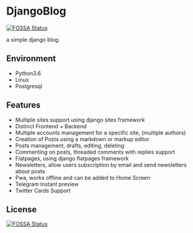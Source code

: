 # DjangoBlog
[![FOSSA Status](https://app.fossa.io/api/projects/git%2Bgithub.com%2Fdanleyb2%2Fblog.svg?type=shield)](https://app.fossa.io/projects/git%2Bgithub.com%2Fdanleyb2%2Fblog?ref=badge_shield)

a simple django blog. 

## Environment
- Python3.6
- Linux
- Postgresql

## Features

- Multiple sites support using django sites framework
- Distinct Frontend + Backend
- Multiple accounts management for a specific site, (multiple authors)
- Creation of Posts using a markdown or markup editor
- Posts management, drafts, editing, deleting
- Commenting on posts, threaded comments with replies support
- Flatpages, using django flatpages framework 
- Newsletters, allow users subscription by email and send newsletters about posts  
- Pwa, works offline and can be added to Home Screen
- Telegram Instant preview
- Twitter Cards Support


## License
[![FOSSA Status](https://app.fossa.io/api/projects/git%2Bgithub.com%2Fdanleyb2%2Fblog.svg?type=large)](https://app.fossa.io/projects/git%2Bgithub.com%2Fdanleyb2%2Fblog?ref=badge_large)